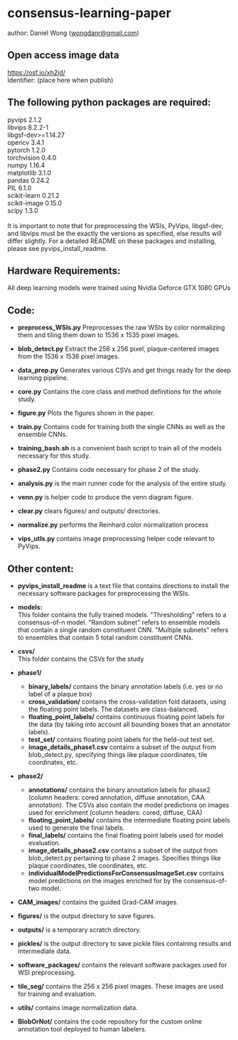 # consensus-learning-paper

author: Daniel Wong (wongdanr@gmail.com)

## Open access image data
https://osf.io/xh2jd/ <br />
Identifier: (place here when publish)

## The following python packages are required: 
pyvips 2.1.2  <br />
libvips 8.2.2-1<br />
libgsf-dev>=1.14.27<br />
opencv 3.4.1<br />
pytorch 1.2.0<br />
torchvision 0.4.0<br />
numpy 1.16.4<br />
matplotlib 3.1.0 <br />
pandas 0.24.2<br />
PIL 6.1.0<br />
scikit-learn 0.21.2<br />
scikit-image 0.15.0<br />
scipy 1.3.0<br />
<br />
It is important to note that for preprocessing the WSIs, PyVips, libgsf-dev, and libvips must be the exactly the versions as specified, else results will differ slightly. For a detailed README on these packages and installing, please see pyvips_install_readme. 

## Hardware Requirements:
All deep learning models were trained using Nvidia Geforce GTX 1080 GPUs

## Code:

* **preprocess_WSIs.py** Preprocesses the raw WSIs by color normalizing them and tiling them down to 1536 x 1535 pixel images.<br />

* **blob_detect.py** Extract the 256 x 256 pixel, plaque-centered images from the 1536 x 1536 pixel images.<br />

* **data_prep.py** Generates various CSVs and get things ready for the deep learning pipeline.<br /> 

* **core.py** Contains the core class and method definitions for the whole study.<br />

* **figure.py** Plots the figures shown in the paper.<br />

* **train.py** Contains code for training both the single CNNs as well as the ensemble CNNs.<br />

* **training_bash.sh** is a convenient bash script to train all of the models necessary for this study.<br />

* **phase2.py** Contains code necessary for phase 2 of the study.<br />

* **analysis.py** is the main runner code for the analysis of the entire study. <br />

* **venn.py** is helper code to produce the venn diagram figure.<br />

* **clear.py** clears figures/ and outputs/ directories.<br />

* **normalize.py** performs the Reinhard color normalization process <br />

* **vips_utls.py** contains image preprocessing helper code relevant to PyVips.

## Other content: 

* **pyvips_install_readme** is a text file that contains directions to install the necessary software packages for preprocessing the WSIs. <br /> 

* **models:**<br />
This folder contains the fully trained models. "Thresholding" refers to a consensus-of-n model. "Random subnet" refers to ensemble models that contain a single random constituent CNN. "Multiple subnets" refers to ensembles that contain 5 total random constituent CNNs. <br />

* **csvs/**<br />
This folder contains the CSVs for the study <br />
*	**phase1/**<br />
    *    **binary_labels/** contains the binary annotation labels (i.e. yes or no label of a plaque box)<br />
    *    **cross_validation/** contains the cross-validation fold datasets, using the floating point labels. The datasets are class-balanced.<br />
    *    **floating_point_labels/** contains continuous floating point labels for the data (by taking into account all bounding boxes that an annotator labels).<br />
    *    **test_set/** contains floating point labels for the held-out test set.<br /> 
    *    **image_details_phase1.csv** contains a subset of the output from blob_detect.py, specifying things like plaque coordinates, tile coordinates, etc.<br /> 
*	**phase2/**<br />
    *    **annotations/** contains the binary annotation labels for phase2 (column headers: cored annotation, diffuse annotation, CAA annotation). The CSVs also contain the model predictions on images used for enrichment (column headers: cored, diffuse, CAA)<br />
    *    **floating_point_labels/** contains the intermediate floating point labels used to generate the final labels.<br />
    *    **final_labels/** contains the final floating point labels used for model evaluation.<br />
    *    **image_details_phase2.csv** contains a subset of the output from blob_detect.py pertaining to phase 2 images. Specifies things like plaque coordinates, tile coordinates, etc.<br />
    *    **individualModelPredictionsForConsensusImageSet.csv** contains model predictions on the images enriched for by the consensus-of-two model.<br />

* **CAM_images/** contains the guided Grad-CAM images. <br /> 

* **figures/** is the output directory to save figures. <br /> 

* **outputs/** is a temporary scratch directory. <br /> 

* **pickles/** is the output directory to save pickle files containing results and intermediate data. <br /> 

* **software_packages/** contains the relevant software packages used for WSI preprocessing. <br /> 

* **tile_seg/** contains the 256 x 256 pixel images. These images are used for training and evaluation. <br /> 

* **utils/** contains image normalization data. <br /> 

* **BlobOrNot/** contains the code repository for the custom online annotation tool deployed to human labelers. <br /> 




